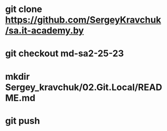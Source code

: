 # git clone https://github.com/SergeyKravchuk/sa.it-academy.by
# git checkout md-sa2-25-23 
# mkdir Sergey_kravchuk/02.Git.Local/README.md
# git push 
